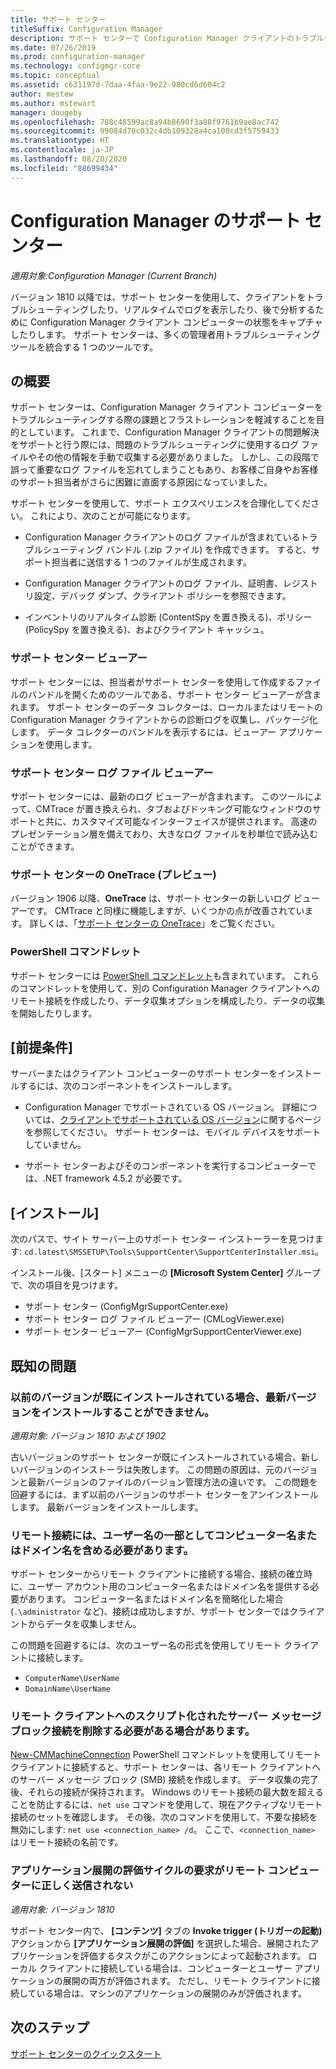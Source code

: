 ```yaml
---
title: サポート センター
titleSuffix: Configuration Manager
description: サポート センターで Configuration Manager クライアントのトラブルシューティングを行います。
ms.date: 07/26/2019
ms.prod: configuration-manager
ms.technology: configmgr-core
ms.topic: conceptual
ms.assetid: c631197d-7daa-4faa-9e22-980cd6d604c2
author: mestew
ms.author: mstewart
manager: dougeby
ms.openlocfilehash: 788c48599ac8a94b8690f3a88f9761b9ae8ac742
ms.sourcegitcommit: 99084d70c032c4db109328a4ca100cd3f5759433
ms.translationtype: HT
ms.contentlocale: ja-JP
ms.lasthandoff: 08/20/2020
ms.locfileid: "88699434"
---
```

# <a name="support-center-for-configuration-manager"></a>Configuration Manager のサポート センター

*適用対象:Configuration Manager (Current Branch)*

<!--1357489-->
バージョン 1810 以降では、サポート センターを使用して、クライアントをトラブルシューティングしたり、リアルタイムでログを表示したり、後で分析するために Configuration Manager クライアント コンピューターの状態をキャプチャしたりします。 サポート センターは、多くの管理者用トラブルシューティング ツールを統合する 1 つのツールです。


## <a name="about"></a>の概要

サポート センターは、Configuration Manager クライアント コンピューターをトラブルシューティングする際の課題とフラストレーションを軽減することを目的としています。 これまで、Configuration Manager クライアントの問題解決をサポートと行う際には、問題のトラブルシューティングに使用するログ ファイルやその他の情報を手動で収集する必要がありました。 しかし、この段階で誤って重要なログ ファイルを忘れてしまうこともあり、お客様ご自身やお客様のサポート担当者がさらに困難に直面する原因になっていました。

サポート センターを使用して、サポート エクスペリエンスを合理化してください。 これにより、次のことが可能になります。

- Configuration Manager クライアントのログ ファイルが含まれているトラブルシューティング バンドル (.zip ファイル) を作成できます。 すると、サポート担当者に送信する 1 つのファイルが生成されます。  

- Configuration Manager クライアントのログ ファイル、証明書、レジストリ設定、デバッグ ダンプ、クライアント ポリシーを参照できます。  

- インベントリのリアルタイム診断 (ContentSpy を置き換える)、ポリシー (PolicySpy を置き換える)、およびクライアント キャッシュ。  

### <a name="support-center-viewer"></a>サポート センター ビューアー

サポート センターには、担当者がサポート センターを使用して作成するファイルのバンドルを開くためのツールである、サポート センター ビューアーが含まれます。 サポート センターのデータ コレクターは、ローカルまたはリモートの Configuration Manager クライアントからの診断ログを収集し、パッケージ化します。 データ コレクターのバンドルを表示するには、ビューアー アプリケーションを使用します。

### <a name="support-center-log-file-viewer"></a>サポート センター ログ ファイル ビューアー

サポート センターには、最新のログ ビューアーが含まれます。 このツールによって、CMTrace が置き換えられ、タブおよびドッキング可能なウィンドウのサポートと共に、カスタマイズ可能なインターフェイスが提供されます。 高速のプレゼンテーション層を備えており、大きなログ ファイルを秒単位で読み込むことができます。

### <a name="support-center-onetrace-preview"></a>サポート センターの OneTrace (プレビュー)

<!--3555962-->
バージョン 1906 以降、**OneTrace** は、サポート センターの新しいログ ビューアーです。 CMTrace と同様に機能しますが、いくつかの点が改善されています。 詳しくは、「[サポート センターの OneTrace](support-center-onetrace.md)」をご覧ください。

### <a name="powershell-cmdlets"></a>PowerShell コマンドレット

サポート センターには [PowerShell コマンドレット](/powershell/sccm/overview?view=sccm-ps)も含まれています。 これらのコマンドレットを使用して、別の Configuration Manager クライアントへのリモート接続を作成したり、データ収集オプションを構成したり、データの収集を開始したりします。


## <a name="prerequisites"></a>[前提条件]

サーバーまたはクライアント コンピューターのサポート センターをインストールするには、次のコンポーネントをインストールします。

- Configuration Manager でサポートされている OS バージョン。 詳細については、[クライアントでサポートされている OS バージョン](../plan-design/configs/supported-operating-systems-for-clients-and-devices.md)に関するページを参照してください。 サポート センターは、モバイル デバイスをサポートしていません。  

- サポート センターおよびそのコンポーネントを実行するコンピューターでは、.NET framework 4.5.2 が必要です。  


## <a name="install"></a>[インストール]

次のパスで、サイト サーバー上のサポート センター インストーラーを見つけます: `cd.latest\SMSSETUP\Tools\SupportCenter\SupportCenterInstaller.msi`。

インストール後、[スタート] メニューの **[Microsoft System Center]** グループで、次の項目を見つけます。  

- サポート センター (ConfigMgrSupportCenter.exe)  
- サポート センター ログ ファイル ビューアー (CMLogViewer.exe)  
- サポート センター ビューアー (ConfigMgrSupportCenterViewer.exe)  


## <a name="known-issues"></a>既知の問題

### <a name="you-cant-install-the-latest-version-if-an-older-version-is-already-installed"></a>以前のバージョンが既にインストールされている場合、最新バージョンをインストールすることができません。

<!--SCCMDocs-pr issue #3090-->
*適用対象: バージョン 1810 および 1902*

古いバージョンのサポート センターが既にインストールされている場合、新しいバージョンのインストーラは失敗します。 この問題の原因は、元のバージョンと最新バージョンのファイルのバージョン管理方法の違いです。 この問題を回避するには、まず以前のバージョンのサポート センターをアンインストールします。 最新バージョンをインストールします。

### <a name="remote-connections-must-include-computer-name-or-domain-as-part-of-the-user-name"></a>リモート接続には、ユーザー名の一部としてコンピューター名またはドメイン名を含める必要があります。

サポート センターからリモート クライアントに接続する場合、接続の確立時に、ユーザー アカウント用のコンピューター名またはドメイン名を提供する必要があります。 コンピューター名またはドメイン名を簡略化した場合 (`.\administrator` など)、接続は成功しますが、サポート センターではクライアントからデータを収集しません。

この問題を回避するには、次のユーザー名の形式を使用してリモート クライアントに接続します。

- `ComputerName\UserName`  
- `DomainName\UserName`  

### <a name="scripted-server-message-block-connections-to-remote-clients-might-require-removal"></a>リモート クライアントへのスクリプト化されたサーバー メッセージ ブロック接続を削除する必要がある場合があります。

[New-CMMachineConnection](https://go.microsoft.com/fwlink/p/?linkid=390542) PowerShell コマンドレットを使用してリモート クライアントに接続すると、サポート センターは、各リモート クライアントへのサーバー メッセージ ブロック (SMB) 接続を作成します。 データ収集の完了後、それらの接続が保持されます。 Windows のリモート接続の最大数を超えることを防止するには、`net use` コマンドを使用して、現在アクティブなリモート接続のセットを確認します。 その後、次のコマンドを使用して、不要な接続を無効にします: `net use <connection_name> /d`。
ここで、`<connection_name>` はリモート接続の名前です。

### <a name="application-deployment-evaluation-cycle-request-isnt-sent-correctly-to-remote-machines"></a>アプリケーション展開の評価サイクルの要求がリモート コンピューターに正しく送信されない

<!--2849356-->
*適用対象: バージョン 1810*

サポート センター内で、 **[コンテンツ]** タブの **Invoke trigger (トリガーの起動)** アクションから **[アプリケーション展開の評価]** を選択した場合、展開されたアプリケーションを評価するタスクがこのアクションによって起動されます。 ローカル クライアントに接続している場合は、コンピューターとユーザー アプリケーションの展開の両方が評価されます。 ただし、リモート クライアントに接続している場合は、マシンのアプリケーションの展開のみが評価されます。


## <a name="next-steps"></a>次のステップ

[サポート センターのクイックスタート](support-center-quickstart.md)